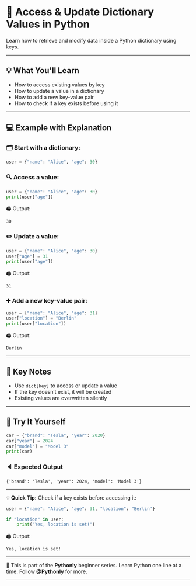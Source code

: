 # 🔁 Access & Update Dictionary Values in Python

Learn how to retrieve and modify data inside a Python dictionary using keys.

---

## 💡 What You'll Learn

* How to access existing values by key
* How to update a value in a dictionary
* How to add a new key-value pair
* How to check if a key exists before using it

---

## 💻 Example with Explanation

### 🗂️ Start with a dictionary:

```python
user = {"name": "Alice", "age": 30}
```

### 🔍 Access a value:

```python
user = {"name": "Alice", "age": 30}
print(user["age"])
```

🖨️ Output:

```
30
```

### ✏️ Update a value:

```python
user = {"name": "Alice", "age": 30}
user["age"] = 31
print(user["age"])
```

🖨️ Output:

```
31
```

### ➕ Add a new key-value pair:

```python
user = {"name": "Alice", "age": 31}
user["location"] = "Berlin"
print(user["location"])
```

🖨️ Output:

```
Berlin
```

---

## 📌 Key Notes

* Use `dict[key]` to access or update a value
* If the key doesn’t exist, it will be created
* Existing values are overwritten silently

---

## 🧪 Try It Yourself

```python
car = {"brand": "Tesla", "year": 2020}
car["year"] = 2024
car["model"] = "Model 3"
print(car)
```

### 🔈 Expected Output

```
{'brand': 'Tesla', 'year': 2024, 'model': 'Model 3'}
```

---

💡 **Quick Tip:** Check if a key exists before accessing it:

```python
user = {"name": "Alice", "age": 31, "location": "Berlin"}

if "location" in user:
    print("Yes, location is set!")
```

🖨️ Output:

```
Yes, location is set!
```

---

🐍 This is part of the **Pythonly** beginner series.
Learn Python one line at a time. Follow **[@Pythonly](https://www.youtube.com/@Pythonly)** for more.

---

